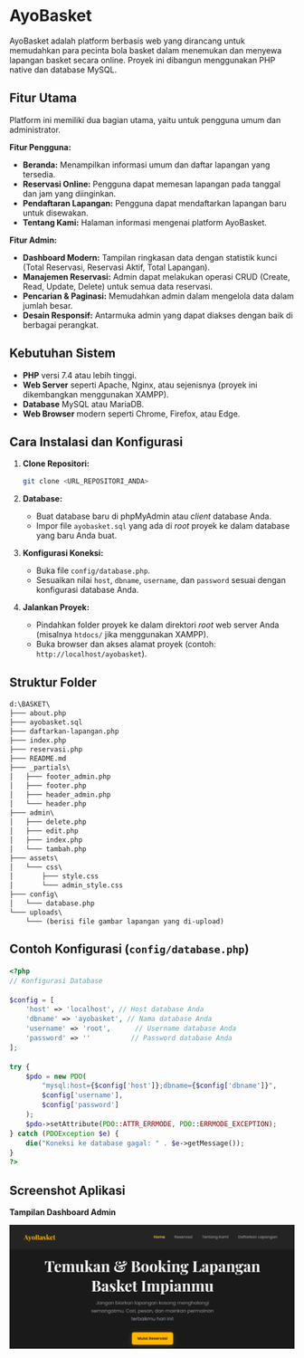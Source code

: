 # AyoBasket

AyoBasket adalah platform berbasis web yang dirancang untuk memudahkan para pecinta bola basket dalam menemukan dan menyewa lapangan basket secara online. Proyek ini dibangun menggunakan PHP native dan database MySQL.

## Fitur Utama

Platform ini memiliki dua bagian utama, yaitu untuk pengguna umum dan administrator.

**Fitur Pengguna:**
- **Beranda:** Menampilkan informasi umum dan daftar lapangan yang tersedia.
- **Reservasi Online:** Pengguna dapat memesan lapangan pada tanggal dan jam yang diinginkan.
- **Pendaftaran Lapangan:** Pengguna dapat mendaftarkan lapangan baru untuk disewakan.
- **Tentang Kami:** Halaman informasi mengenai platform AyoBasket.

**Fitur Admin:**
- **Dashboard Modern:** Tampilan ringkasan data dengan statistik kunci (Total Reservasi, Reservasi Aktif, Total Lapangan).
- **Manajemen Reservasi:** Admin dapat melakukan operasi CRUD (Create, Read, Update, Delete) untuk semua data reservasi.
- **Pencarian & Paginasi:** Memudahkan admin dalam mengelola data dalam jumlah besar.
- **Desain Responsif:** Antarmuka admin yang dapat diakses dengan baik di berbagai perangkat.

## Kebutuhan Sistem

- **PHP** versi 7.4 atau lebih tinggi.
- **Web Server** seperti Apache, Nginx, atau sejenisnya (proyek ini dikembangkan menggunakan XAMPP).
- **Database** MySQL atau MariaDB.
- **Web Browser** modern seperti Chrome, Firefox, atau Edge.

## Cara Instalasi dan Konfigurasi

1.  **Clone Repositori:**
    ```bash
    git clone <URL_REPOSITORI_ANDA>
    ```
2.  **Database:**
    - Buat database baru di phpMyAdmin atau _client_ database Anda.
    - Impor file `ayobasket.sql` yang ada di _root_ proyek ke dalam database yang baru Anda buat.

3.  **Konfigurasi Koneksi:**
    - Buka file `config/database.php`.
    - Sesuaikan nilai `host`, `dbname`, `username`, dan `password` sesuai dengan konfigurasi database Anda.

4.  **Jalankan Proyek:**
    - Pindahkan folder proyek ke dalam direktori _root_ web server Anda (misalnya `htdocs/` jika menggunakan XAMPP).
    - Buka browser dan akses alamat proyek (contoh: `http://localhost/ayobasket`).

## Struktur Folder

```
d:\BASKET\
├─── about.php
├─── ayobasket.sql
├─── daftarkan-lapangan.php
├─── index.php
├─── reservasi.php
├─── README.md
├─── _partials\
│   ├─── footer_admin.php
│   ├─── footer.php
│   ├─── header_admin.php
│   └─── header.php
├─── admin\
│   ├─── delete.php
│   ├─── edit.php
│   ├─── index.php
│   └─── tambah.php
├─── assets\
│   └─── css\
│       ├─── style.css
│       └─── admin_style.css
├─── config\
│   └─── database.php
└─── uploads\
    └─── (berisi file gambar lapangan yang di-upload)
```

## Contoh Konfigurasi (`config/database.php`)

```php
<?php
// Konfigurasi Database

$config = [
    'host' => 'localhost', // Host database Anda
    'dbname' => 'ayobasket', // Nama database Anda
    'username' => 'root',      // Username database Anda
    'password' => ''          // Password database Anda
];

try {
    $pdo = new PDO(
        "mysql:host={$config['host']};dbname={$config['dbname']}", 
        $config['username'], 
        $config['password']
    );
    $pdo->setAttribute(PDO::ATTR_ERRMODE, PDO::ERRMODE_EXCEPTION);
} catch (PDOException $e) {
    die("Koneksi ke database gagal: " . $e->getMessage());
}
?>
```

## Screenshot Aplikasi

**Tampilan Dashboard Admin**

![Tampilan Landing Page AyoBasket](tampilan%20AyoBasket.png)

